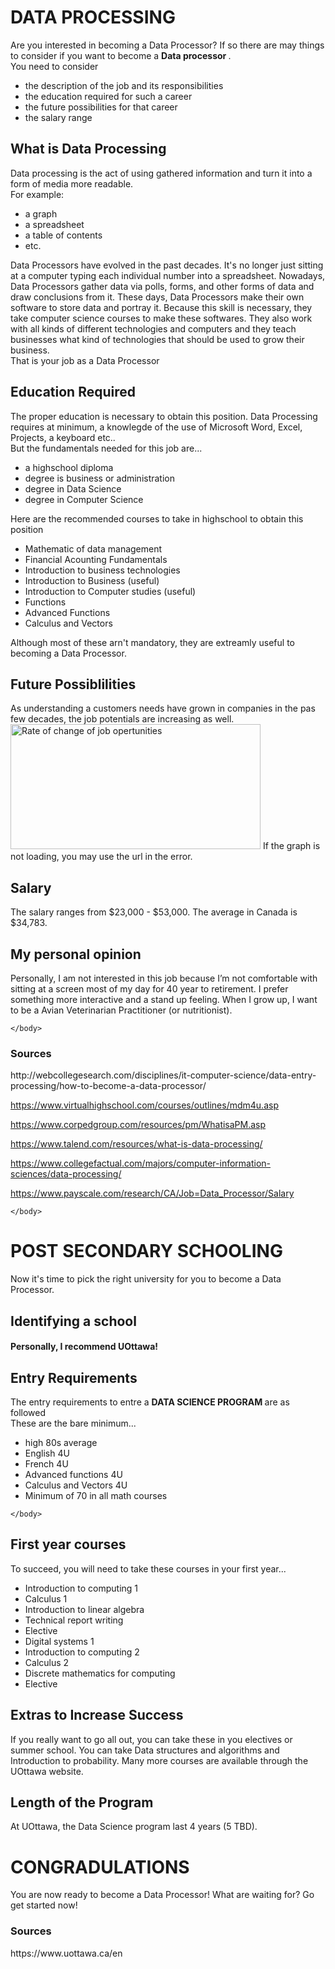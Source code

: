 <html>
  <h1>
      DATA PROCESSING
  </h1>
  
  <body>
      Are you interested in becoming a Data Processor? If so
    there are may things to consider if you want to become a <strong>Data processor </strong>. <br>
        You need to consider 
      <ul>
        <li>the description of the job and its responsibilities</li>
        <li>the education required for such a career</li>
        <li>the future possibilities for that career</li>
        <li>the salary range</li>
      </ul>
  </body>
  <h2>
    What is Data Processing
  </h2>
  <body>
     Data processing is the act of using gathered information and turn it into a form of media more readable.<br>
      For example:<br>
        <ul>
          <li>a graph</li>
          <li>a spreadsheet</li>
          <li>a table of contents</li>
          <li>etc.</li>
        </ul>
        
  Data Processors have evolved in the past decades. It's no longer just sitting at a computer typing each individual number into a spreadsheet. Nowadays, Data Processors gather data via polls, forms, and other forms of data and draw conclusions from it. These days, Data Processors make their own software to store data and portray it. Because this skill is necessary, they take computer science courses to make these softwares. They also work with all kinds of different technologies and computers and they teach businesses what kind of technologies that should be used to grow their business.<br>
  That is your job as a Data Processor<br>
    <h2>
      Education Required
    </h2>
    The proper education is necessary to obtain this position. Data Processing requires at minimum, a knowlegde of the use of Microsoft Word, Excel, Projects, a keyboard etc.. <br>
    But the fundamentals needed for this job are...
    <ul>
  <li> a highschool diploma</li>
  <li> degree is business or administration</li>
  <li> degree in Data Science</li>
  <li> degree in Computer Science</li>
    </ul>
    Here are the recommended courses to take in highschool to obtain this position
    
   <ul>
  <li> Mathematic of data management</li>
  <li> Financial Acounting Fundamentals</li>
  <li> Introduction to business technologies</li>
  <li> Introduction to Business (useful)</li>
  <li> Introduction to Computer studies (useful)</li>
  <li> Functions</li>
  <li> Advanced Functions </li>
  <li> Calculus and Vectors </li>
    </ul>
  
  Although most of these arn't mandatory, they are extreamly useful to becoming a Data Processor.
  </body>
  <h2>
      Future Possiblilities
  </h2>
  <body>
        As understanding a customers needs have grown in companies in the pas few decades, the job potentials are increasing as well.
  </body>
      <img src="https://www.mcgill.ca/datascience/files/datascience/styles/wysiwyg_extra_large/public/growth_of_data.png?itok=RnPkeEbA" alt="Rate of change of job opertunities" width="400" height="200">
      
   <body>
       If the graph is not loading, you may use the url in the error.
  </body>
  
  <h2>
    Salary
  </h2>
    <body>
        The salary ranges from $23,000 - $53,000. The average in Canada is $34,783.
    </body>
  <h2>
      My personal opinion
  </h2>
    <body>
        Personally, I am not interested in this job because I’m not comfortable with sitting at a screen most of my day for 40 year to retirement. I prefer something more interactive and a stand up feeling. When I grow up, I want to be a Avian Veterinarian Practitioner (or nutritionist). 

    </body>
    
  <h3>
     Sources
  </h3>
    <body>
        http://webcollegesearch.com/disciplines/it-computer-science/data-entry-processing/how-to-become-a-data-processor/

https://www.virtualhighschool.com/courses/outlines/mdm4u.asp

https://www.corpedgroup.com/resources/pm/WhatisaPM.asp



https://www.talend.com/resources/what-is-data-processing/

https://www.collegefactual.com/majors/computer-information-sciences/data-processing/

https://www.payscale.com/research/CA/Job=Data_Processor/Salary

    </body>
  <h1>
    POST SECONDARY SCHOOLING
  </h1>
    <body>
        Now it's time to pick the right university for you to become a Data Processor.
    </body>
    
 <h2> 
    Identifying a school
 </h2>
  <h4>
    Personally, I recommend UOttawa!
  </h4>
  
  <h2>
    Entry Requirements
  </h2>
    <body>
  The entry requirements to entre a <strong> DATA SCIENCE PROGRAM </strong> are as followed<br>
  These are the bare minimum...
  <ul>
    <li> high 80s average </li>
    <li> English 4U </li>
    <li> French 4U </li>
    <li> Advanced functions 4U </li>
    <li> Calculus and Vectors 4U </li>
    <li>Minimum of 70 in all math courses </li>
    
  </ul>
  
    </body>
    
  <h2>
    First year courses
  </h2>
      <body>
           To succeed, you will need to take these courses in your first year...
          <ul>
            <li> Introduction to computing 1 </li>
            <li> Calculus 1 </li>
            <li> Introduction to linear algebra </li>
            <li> Technical report writing </li>
            <li> Elective </li>
            <li> Digital systems 1 </li>
            <li> Introduction to computing 2 </li>
            <li> Calculus 2 </li>
            <li> Discrete mathematics for computing </li>
            <li> Elective </li>
  </ul>
  
  </body>
  
  <h2>
    Extras to Increase Success
  </h2>
     <body>
          If you really want to go all out, you can take these in you electives or summer school. You can take Data structures and algorithms and Introduction to probability. Many more courses are available through the UOttawa website.
      </body>
      
   <h2>
      Length of the Program
  </h2>
    <body>
        At UOttawa, the Data Science program last 4 years (5 TBD).
    </body>
        
<h1>
  CONGRADULATIONS
</h1>
    <body>
        You are now ready to become a Data Processor! What are waiting for? Go get started now!
    </body>
  
<h3>
    Sources
  
</h3>
  <body>
     https://www.uottawa.ca/en
  </body>
  
</html>
